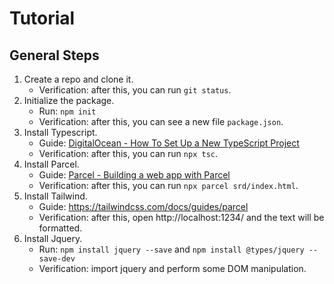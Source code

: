 # Tutorial

## General Steps

1. Create a repo and clone it.
    - Verification: after this, you can run `git status`.
1. Initialize the package.
    - Run: `npm init`
    - Verification: after this, you can see a new file `package.json`.
3. Install Typescript.
    - Guide: [DigitalOcean - How To Set Up a New TypeScript Project](https://www.digitalocean.com/community/tutorials/typescript-new-project)
    - Verification: after this, you can run `npx tsc`.
4. Install Parcel.
    - Guide: [Parcel - Building a web app with Parcel](https://parceljs.org/getting-started/webapp/)
    - Verification: after this, you can run `npx parcel srd/index.html`.
5. Install Tailwind.
    - Guide: https://tailwindcss.com/docs/guides/parcel
    - Verification: after this, open http://localhost:1234/ and the text will be formatted.
6. Install Jquery.
    - Run: `npm install jquery --save` and `npm install @types/jquery --save-dev`
    - Verification: import jquery and perform some DOM manipulation.
